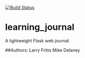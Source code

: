 [![Build Status](https://travis-ci.org/lfritts/learning_journal.png)](https://travis-ci.org/lfritts/learning_journal)

learning_journal
================

A lightweight Flask web journal.

##Authors:
Larry Fritts
Mike Delaney


